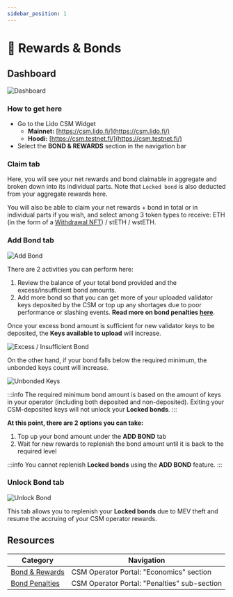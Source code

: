 ```yaml
---
sidebar_position: 1
---
```


# 🎁 Rewards & Bonds

## Dashboard

![Dashboard](/img/csm-guide/bond-1.png)

### How to get here

* Go to the Lido CSM Widget
  * **Mainnet:** [https://csm.lido.fi/](https://csm.lido.fi/)
  * **Hoodi:** [https://csm.testnet.fi/](https://csm.testnet.fi/)
* Select the **BOND & REWARDS** section in the navigation bar

### Claim tab

Here, you will see your net rewards and bond claimable in aggregate and broken down into its individual parts. Note that `Locked bond` is also deducted from your aggregate rewards here.

You will also be able to claim your net rewards + bond in total or in individual parts if you wish, and select among 3 token types to receive: ETH (in the form of a [Withdrawal NFT](/guides/lido-tokens-integration-guide#unsteth)) / stETH / wstETH.

### Add Bond tab

![Add Bond](/img/csm-guide/bond-2.png)

There are 2 activities you can perform here:

1. Review the balance of your total bond provided and the excess/insufficient bond amounts.
2. Add more bond so that you can get more of your uploaded validator keys deposited by the CSM or top up any shortages due to poor performance or slashing events. **Read more on bond penalties [here](https://operatorportal.lido.fi/modules/community-staking-module#block-3951aa72ba1e471bafe95b40fef65d2b)**.

Once your excess bond amount is sufficient for new validator keys to be deposited, the **Keys available to upload** will increase.

![Excess / Insufficient Bond](/img/csm-guide/bond-3.png)

On the other hand, if your bond falls below the required minimum, the unbonded keys count will increase.

![Unbonded Keys](/img/csm-guide/bond-4.png)

:::info
The required minimum bond amount is based on the amount of keys in your operator (including both deposited and non-deposited). Exiting your CSM-deposited keys will not unlock your **Locked bonds**.
:::

**At this point, there are 2 options you can take:**

1. Top up your bond amount under the **ADD BOND** tab
2. Wait for new rewards to replenish the bond amount until it is back to the required level

:::info
You cannot replenish **Locked bonds** using the **ADD BOND** feature.
:::

### Unlock Bond tab

![Unlock Bond](/img/csm-guide/bond-5.png)

This tab allows you to replenish your **Locked bonds** due to MEV theft and resume the accruing of your CSM operator rewards.

## Resources

| Category                                                                                          | Navigation                                     |
| ------------------------------------------------------------------------------------------------- | ---------------------------------------------- |
| [Bond & Rewards](https://operatorportal.lido.fi/modules/community-staking-module#block-88e6d7eca6364a758541dc1ee66a278f) | CSM Operator Portal: "Economics" section      |
| [Bond Penalties](https://operatorportal.lido.fi/modules/community-staking-module#block-3951aa72ba1e471bafe95b40fef65d2b)   | CSM Operator Portal: "Penalties" sub-section |